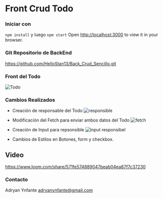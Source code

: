 # Front Crud Todo
### Iniciar con 
`npm install` y luego 
`npm start`
Open [http://localhost:3000](http://localhost:3000) to view it in your browser.


### Git Repositorio de BackEnd
 https://github.com/HelloStan13/Back_Crud_Sencillo.git

### Front del Todo
![Todo](https://user-images.githubusercontent.com/92740455/166840777-d5b7b36d-af04-47fb-a51a-56c86dcaff0d.jpg)

### Cambios Realizados
- Creación de responsable del Todo
![responsible](https://user-images.githubusercontent.com/92740455/166840862-972df5f9-9f07-4cb6-b8b8-669c8818b942.jpg)
- Modificación del Fetch para enviar ambos datos del Todo
![fetch](https://user-images.githubusercontent.com/92740455/166840948-e8bcb01e-2b32-4e75-aa26-98bd148454c2.jpg)
- Creación de Input para repsonsible
![input responsibel](https://user-images.githubusercontent.com/92740455/166841043-840ae944-9d5d-4796-a159-62fcf7223a18.jpg)

- Cambios de Estilos en Botones, form y checkbox.

## Video 
https://www.loom.com/share/571fe574889047beab04ea87f7c37230


### Contacto
Adryan Ynfante
adryanynfante@gmail.com

